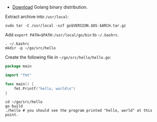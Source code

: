 - [Download](https://golang.org/dl/) Golang binary distribution.

Extract archive into `/usr/local`:
```
sudo tar -C /usr/local -xzf go$VERSION.$OS-$ARCH.tar.gz
```

Add `export PATH=$PATH:/usr/local/go/bin` to `~/.bashrc`.

```
. ~/.bashrc
mkdir -p ~/go/src/hello
```

Create the following file in `~/go/src/hello/hello.go`:
```go
package main

import "fmt"

func main() {
    fmt.Printf("hello, world\n")
}
```

```
cd ~/go/src/hello
go build
./hello # you should see the program printed "hello, world" at this point.
```